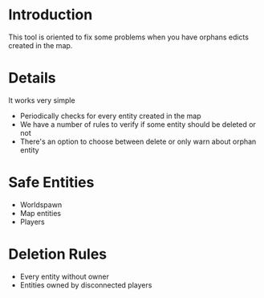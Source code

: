 # Introduction #

This tool is oriented to fix some problems when you have orphans edicts created in the map.

# Details #

It works very simple

  * Periodically checks for every entity created in the map
  * We have a number of rules to verify if some entity should be deleted or not
  * There's an option to choose between delete or only warn about orphan entity

# Safe Entities #
  * Worldspawn
  * Map entities
  * Players

# Deletion Rules #
  * Every entity without owner
  * Entities owned by disconnected players
